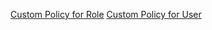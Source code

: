 [Custom Policy for Role](/docs/Lab%2010%20IAM%20User%20Custom%20Policy/Role/)
[Custom Policy for User](/docs/Lab%2010%20IAM%20User%20Custom%20Policy/User/README.md)